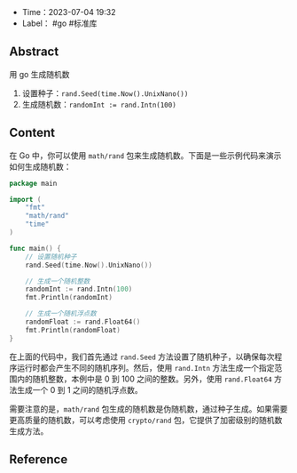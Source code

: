 - Time：2023-07-04 19:32
- Label： #go #标准库

## Abstract

用 go 生成随机数

1. 设置种子：`rand.Seed(time.Now().UnixNano())`
2. 生成随机数：`randomInt := rand.Intn(100)`

## Content

在 Go 中，你可以使用 `math/rand` 包来生成随机数。下面是一些示例代码来演示如何生成随机数：

```go
package main

import (
	"fmt"
	"math/rand"
	"time"
)

func main() {
	// 设置随机种子
	rand.Seed(time.Now().UnixNano())

	// 生成一个随机整数
	randomInt := rand.Intn(100)
	fmt.Println(randomInt)

	// 生成一个随机浮点数
	randomFloat := rand.Float64()
	fmt.Println(randomFloat)
}
```

在上面的代码中，我们首先通过 `rand.Seed` 方法设置了随机种子，以确保每次程序运行时都会产生不同的随机序列。然后，使用 `rand.Intn` 方法生成一个指定范围内的随机整数，本例中是 0 到 100 之间的整数。另外，使用 `rand.Float64` 方法生成一个 0 到 1 之间的随机浮点数。

需要注意的是，`math/rand` 包生成的随机数是伪随机数，通过种子生成。如果需要更高质量的随机数，可以考虑使用 `crypto/rand` 包，它提供了加密级别的随机数生成方法。

## Reference
